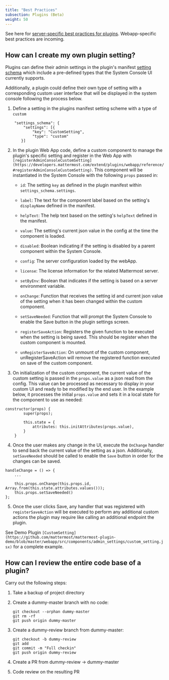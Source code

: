 ```yaml
---
title: "Best Practices"
subsection: Plugins (Beta)
weight: 50
---
```


See here for [server-specific best practices for plugins](/extend/plugins/server/best-practices/). Webapp-specific best practices are incoming.

## How can I create my own plugin setting?

Plugins can define their admin settings in the plugin's manifest [setting schema](https://developers.mattermost.com/extend/plugins/manifest-reference/#settings_schema) which include a pre-defined types that the System Console UI currently supports. 

Additionally, a plugin could define their own type of setting with a corresponding custom user interface that will be displayed in the system console following the process below. 

1. Define a setting in the plugins manifest setting scheme with a type of `custom`

```
    "settings_schema": {
        "settings": [{
            "key": "CustomSetting",
            "type": "custom"
       }]
```

2. In the plugin Web App code, define a custom component to manage the plugin's specific setting and register in the Web App with `[registerAdminConsoleCustomSetting](https://developers.mattermost.com/extend/plugins/webapp/reference/#registerAdminConsoleCustomSetting)`. This component will be instantiated in the System Console with the following `props` passed in:

    - `id`: The setting `key` as defined in the plugin manifest within `settings_schema.settings`.
    - `label`: The text for the component label based on the setting's `displayName` defined in the manifest. 
    - `helpText`: The help text based on the setting's `helpText` defined in the manifest. 
    - `value`: The setting's current json value in the config at the time the component is loaded.
    - `disabled`: Boolean indicating if the setting is disabled by a parent component within the System Console.
    - `config`: The server configuration loaded by the webApp.
    - `license`: The license information for the related Mattermost server.
    - `setByEnv`: Boolean that indicates if the setting is based on a server environment variable. 
    
    - `onChange`: Function that receives the setting id and current json value of the setting when it has been changed within the custom component. 
    - `setSaveNeeded`: Function that will prompt the System Console to enable the Save button in the plugin settings screen. 

    - `registerSaveAction`: Registers the given function to be executed when the setting is being saved. This should be register when the custom component is mounted.
    - `unRegisterSaveAction`: On unmount of the custom component, unRegisterSaveAction will remove the registered function executed on save of the custom component.

3. On initialization of the custom component, the current value of the custom setting is passed in the `props.value` as a json read from the config. This value can be processed as necessary to display in your custom UI and ready to be modified by the end user. In the example below, it processes the initial `props.value` and sets it in a local state for the component to use as needed:

```
constructor(props) {
        super(props);

        this.state = {
            attributes: this.initAttributes(props.value),
        }
    }
```


4. Once the user makes any change in the UI, execute the `OnChange` handler to send back the current value of the setting as a json. Additionally, `setSaveNeeded` should be called to enable the `Save` button in order for the changes can be saved.

```
handleChange = () => {
    ...

    this.props.onChange(this.props.id,  Array.from(this.state.attributes.values()));
    this.props.setSaveNeeded()
};
```

5. Once the user clicks Save, any handler that was registered with `registerSaveAction` will be executed to perform any additional custom actions the plugin may require like calling an additional endpoint the plugin. 

See Demo Plugin `[CustomSetting](https://github.com/mattermost/mattermost-plugin-demo/blob/master/webapp/src/components/admin_settings/custom_setting.jsx)` for a complete example.

## How can I review the entire code base of a plugin?

Carry out the following steps:

1. Take a backup of project directory
2. Create a dummy-master branch with no code:

   ```
   git checkout --orphan dummy-master
   git rm -rf
   git push origin dummy-master
   ```

3. Create a dummy-review branch from dummy-master:

   ```
   git checkout -b dummy-review
   git add
   git commit -m "Full checkin"
   git push origin dummy-review
   ```

4. Create a PR from dummy-review -> dummy-master

5. Code review on the resulting PR
